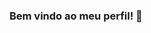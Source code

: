 ### Bem vindo ao meu perfil! 👋

<!--
**Stefany15194/Stefany15194** is a ✨ _special_ ✨ repository because its `README.md` (this file) appears on your GitHub profile.

Me chamo Stefany Bonato:

- 🔭 Atualmente estou trabalhando com a plataforma [Alura] (https://www.alura.com.br)
- 🌱 Estou trabalhando com projetos em Java script!
- 👯 Como entrar em contato comigo
- 🤔 I’m looking for help with ...
- 💬 Ask me about ...
- 📫 How to reach me: ...
- 😄 Pronouns: ...
- ⚡ Fun fact: ...
-->
